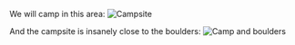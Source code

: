 We will camp in this area:
![Campsite](/app/uploads/2017/03/campsite1.jpg)

And the campsite is insanely close to the boulders:
![Camp and boulders](/app/uploads/2017/03/How_close_to_boulders.jpg)
